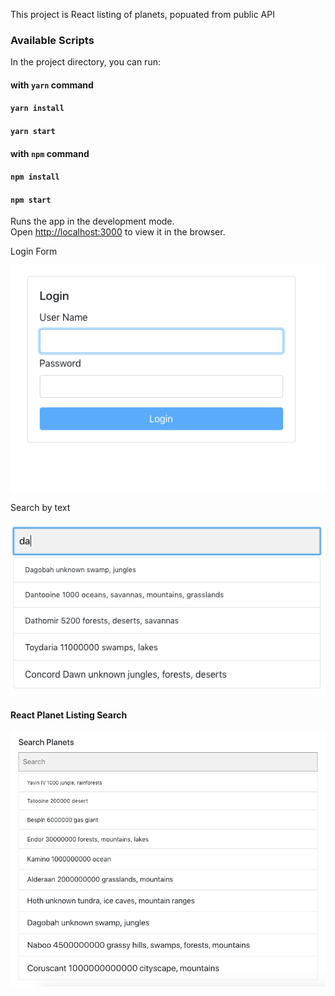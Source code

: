 This project is React listing of planets, popuated from public API

### Available Scripts

In the project directory, you can run:
#### with `yarn` command
#### `yarn install`
#### `yarn start`

#### with `npm` command
#### `npm install`
#### `npm start`
Runs the app in the development mode.<br />
Open [http://localhost:3000](http://localhost:3000) to view it in the browser.

Login Form

![Signature](https://github.com/PrabhunathY/react-list-sample/blob/master/docs/react-login-ui.png "React Login UI Form")

Search by text

![Signature](https://github.com/PrabhunathY/react-list-sample/blob/master/docs/search-text.png "React Login UI Form")

#### React Planet Listing Search
![Signature](https://github.com/PrabhunathY/react-list-sample/blob/master/docs/react-list-search.png "React Login UI Form")

